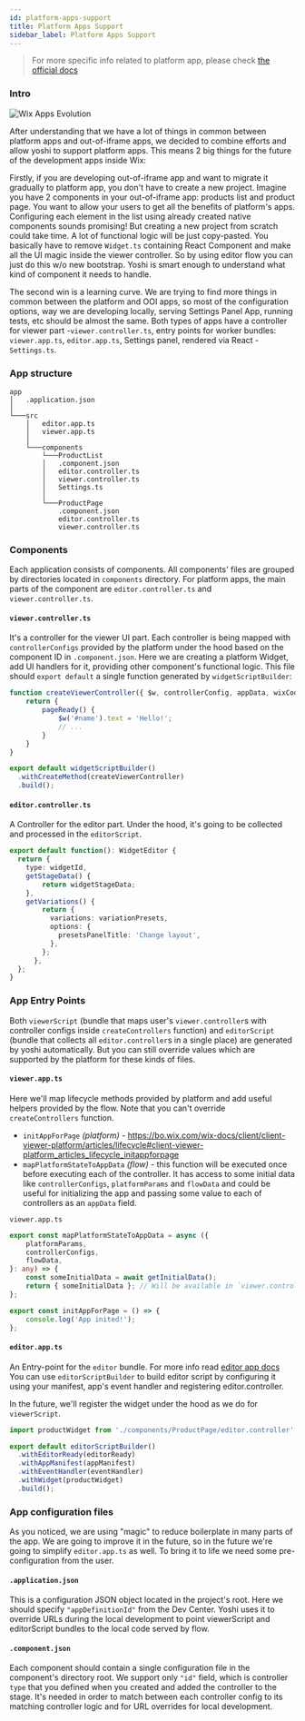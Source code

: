 ```yaml
---
id: platform-apps-support
title: Platform Apps Support
sidebar_label: Platform Apps Support
---
```


> For more specific info related to platform app, please check [the official docs](https://bo.wix.com/wix-docs/client/editor-platform/editor-application-reference/editor-platform-app)

### Intro

![Wix Apps Evolution](https://user-images.githubusercontent.com/1521229/79906725-028fff00-8421-11ea-934b-660adef18180.png)

After understanding that we have a lot of things in common between platform apps and out-of-iframe apps,
we decided to combine efforts and allow yoshi to support platform apps.
This means 2 big things for the future of the development apps inside Wix:

Firstly, if you are developing out-of-iframe app and want to migrate it gradually to platform app, you don't have to create a new project. Imagine you have 2 components in your out-of-iframe app: products list and product page.
You want to allow your users to get all the benefits of platform's apps. Configuring each element in the list using already created native components sounds promising!
But creating a new project from scratch could take time. A lot of functional logic will be just copy-pasted. You basically have to remove `Widget.ts` containing
React Component and make all the UI magic inside the viewer controller. So by using editor flow you can just do this w/o new bootstrap.
Yoshi is smart enough to understand what kind of component it needs to handle.

The second win is a learning curve. We are trying to find more things in common between the platform and OOI apps, so most of the configuration options, way we are developing
locally, serving Settings Panel App, running tests, etc should be almost the same. Both types of apps have a controller for viewer part -`viewer.controller.ts`, entry points for worker bundles: `viewer.app.ts`, `editor.app.ts`, Settings panel, rendered via React  - `Settings.ts`.

### App structure

```text
app
│   .application.json
│
└───src
    │   editor.app.ts
    │   viewer.app.ts
    │
    └───components
        └───ProductList
        │   .component.json
        │   editor.controller.ts
        │   viewer.controller.ts
        │   Settings.ts
        │
        └───ProductPage
            .component.json
            editor.controller.ts
            viewer.controller.ts
```

### Components
Each application consists of components. All components' files are grouped by directories located in `components` directory.
For platform apps, the main parts of the component are `editor.controller.ts` and `viewer.controller.ts`.

#### `viewer.controller.ts`
It's a controller for the viewer UI part. Each controller is being mapped with `controllerConfigs` provided by the platform under the hood based on the component ID in `.component.json`.
Here we are creating a platform Widget, add UI handlers for it, providing other component's functional logic.
This file should `export default` a single function generated by `widgetScriptBuilder`:

```ts
function createViewerController({ $w, controllerConfig, appData, wixCodeApi }) {
    return {
        pageReady() {
            $w('#name').text = 'Hello!';
            // ...
        }
    }
}

export default widgetScriptBuilder()
  .withCreateMethod(createViewerController)
  .build();
```

#### `editor.controller.ts`
A Controller for the editor part. Under the hood, it's going to be collected and processed in the `editorScript`.

```ts
export default function(): WidgetEditor {
  return {
    type: widgetId,
    getStageData() {
        return widgetStageData;
    },
    getVariations() {
        return {
          variations: variationPresets,
          options: {
            presetsPanelTitle: 'Change layout',
          },
        };
      },
  };
}
```


### App Entry Points
Both `viewerScript` (bundle that maps user's `viewer.controller`s with controller configs inside `createControllers` function) and `editorScript` (bundle that collects all `editor.controller`s in a single place) are generated by yoshi automatically.
But you can still override values which are supported by the platform for these kinds of files.

#### `viewer.app.ts`
Here we'll map lifecycle methods provided by platform and add useful helpers provided by the flow. Note that you can't override `createControllers` function.
- `initAppForPage` *(platform)* - https://bo.wix.com/wix-docs/client/client-viewer-platform/articles/lifecycle#client-viewer-platform_articles_lifecycle_initappforpage
- `mapPlatformStateToAppData` *(flow)* - this function will be executed once before executing each of the controller. It has access to some initial data like `controllerConfigs`, `platformParams` and `flowData` and could be useful for initializing the app and passing some value to each of controllers as an `appData` field.

`viewer.app.ts`
```ts
export const mapPlatformStateToAppData = async ({
    platformParams,
    controllerConfigs,
    flowData,
}: any) => {
    const someInitialData = await getInitialData();
    return { someInitialData }; // Will be available in `viewer.controller`
};

export const initAppForPage = () => {
    console.log('App inited!');
};
```

#### `editor.app.ts`
An Entry-point for the `editor` bundle. For more info read [editor app docs](https://bo.wix.com/wix-docs/client/editor-platform/platform-articles/application-structure-and-lifecycle#editor-platform_platform-articles_application-structure-and-lifecycle_application-life-cycle-and-structure)
You can use `editorScriptBuilder` to build editor script by configuring it using your manifest, app's event handler and registering editor.controller.

In the future, we'll register the widget under the hood as we do for `viewerScript`.

```ts
import productWidget from './components/ProductPage/editor.controller';

export default editorScriptBuilder()
  .withEditorReady(editorReady)
  .withAppManifest(appManifest)
  .withEventHandler(eventHandler)
  .withWidget(productWidget)
  .build();
```

### App configuration files
As you noticed, we are using "magic" to reduce boilerplate in many parts of the app. We are going to improve it in the future, so in the future we're going to simplify `editor.app.ts` as well.
To bring it to life we need some pre-configuration from the user.

#### `.application.json`
This is a configuration JSON object located in the project's root. Here we should specify `"appDefinitionId"` from the Dev Center. Yoshi uses it to override URLs during the local development to point viewerScript and editorScript bundles to the local code served by flow.
#### `.component.json`
Each component should contain a single configuration file in the component's directory root. We support only `"id"` field, which is controller `type` that you defined when you created and added the controller to the stage. It's needed in order to match between each controller config to its matching controller logic and for URL overrides for local development.
